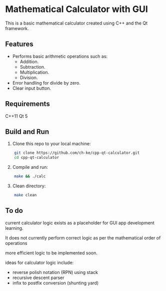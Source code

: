 # Mathematical Calculator with GUI

This is a basic mathematical calculator created using C++ and the Qt framework.

## Features

- Performs basic arithmetic operations such as:
    - Addition.
    - Subtraction.
    - Multiplication.
    - Division.
- Error handling for divide by zero.
- Clear input button.

## Requirements

C++11
Qt 5

## Build and Run

1. Clone this repo to your local machine:
```bash
    git clone https://github.com/ch-ke/cpp-qt-calculator.git
    cd cpp-qt-calculator
```

2. Compile and run:
```bash
    make && ./calc
```

3. Clean directory:
```bash
    make clean
```

## To do

current calculator logic exists as a placeholder for GUI app development learning.

It does not currently perform correct logic as per the mathematical order of operations

more efficient logic to be implemented soon.

ideas for calculator logic include: 
 - reverse polish notation (RPN) using stack
 - recursive descent parser
 - infix to postfix conversion (shunting yard)

